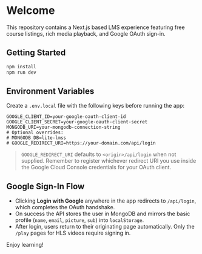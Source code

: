 # Welcome

This repository contains a Next.js based LMS experience featuring free course listings, rich media playback, and Google OAuth sign-in.

## Getting Started

```bash
npm install
npm run dev
```

## Environment Variables

Create a `.env.local` file with the following keys before running the app:

```
GOOGLE_CLIENT_ID=your-google-oauth-client-id
GOOGLE_CLIENT_SECRET=your-google-oauth-client-secret
MONGODB_URI=your-mongodb-connection-string
# Optional overrides:
# MONGODB_DB=lite-lmss
# GOOGLE_REDIRECT_URI=https://your-domain.com/api/login
```

> `GOOGLE_REDIRECT_URI` defaults to `<origin>/api/login` when not supplied. Remember to register whichever redirect URI you use inside the Google Cloud Console credentials for your OAuth client.

## Google Sign-In Flow

- Clicking **Login with Google** anywhere in the app redirects to `/api/login`, which completes the OAuth handshake.
- On success the API stores the user in MongoDB and mirrors the basic profile (`name`, `email`, `picture`, `sub`) into `localStorage`.
- After login, users return to their originating page automatically. Only the `/play` pages for HLS videos require signing in.

Enjoy learning!
